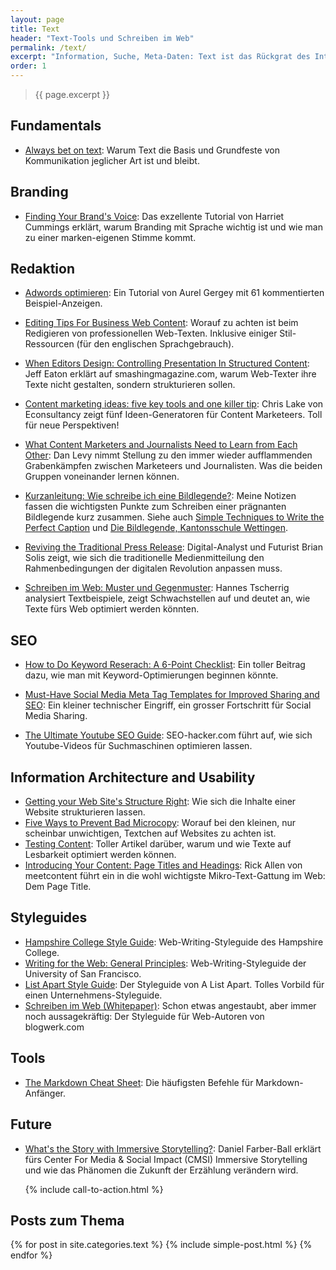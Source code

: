 ```yaml
---
layout: page
title: Text
header: "Text-Tools und Schreiben im Web"
permalink: /text/
excerpt: "Information, Suche, Meta-Daten: Text ist das Rückgrat des Internet. Hier finden sich Tools, Ressourcen und Erfahrungen aus der praktischen Arbeit an digitalen Texten."
order: 1
---
```


> {{ page.excerpt }}

Fundamentals
------------

- [Always bet on text](http://graydon2.dreamwidth.org/193447.html): Warum Text die Basis und Grundfeste von Kommunikation jeglicher Art ist und bleibt.

Branding
--------

- [Finding Your Brand's Voice](https://www.distilled.net/tone-of-voice/): Das exzellente Tutorial von Harriet Cummings erklärt, warum Branding mit Sprache wichtig ist und wie man zu einer marken-eigenen Stimme kommt.


Redaktion
---------

- [Adwords optimieren](http://www.gergey.com/adwords-optimieren.pdf): Ein Tutorial von Aurel Gergey mit 61 kommentierten Beispiel-Anzeigen.


- [Editing Tips For Business Web Content](http://www.smashingmagazine.com/2014/01/14/editing-tips-for-business-web-content/): Worauf zu achten ist beim Redigieren von professionellen Web-Texten. Inklusive einiger Stil-Ressourcen (für den englischen Sprachgebrauch).

- [When Editors Design: Controlling Presentation In Structured Content](http://www.smashingmagazine.com/2013/06/26/controlling-presentation-in-structured-content/): Jeff Eaton erklärt auf smashingmagazine.com, warum Web-Texter ihre Texte nicht gestalten, sondern strukturieren sollen.

- [Content marketing ideas: five key tools and one killer tip](https://econsultancy.com/blog/64665-content-marketing-ideas-five-key-tools-and-one-killer-tip/): Chris Lake von Econsultancy zeigt fünf Ideen-Generatoren für Content Marketeers. Toll für neue Perspektiven!

- [What Content Marketers and Journalists Need to Learn from Each Other](http://moz.com/blog/content-marketers-and-journalists): Dan Levy nimmt Stellung zu den immer wieder aufflammenden Grabenkämpfen zwischen Marketeers und Journalisten. Was die beiden Gruppen voneinander lernen können.

- [Kurzanleitung: Wie schreibe ich eine Bildlegende?](http://www.evernote.com/l/AOo6amgGet1IMbDCjrknwl5ozlAJjdrcEYM/): Meine Notizen fassen die wichtigsten Punkte zum Schreiben einer prägnanten Bildlegende kurz zusammen. Siehe auch [Simple Techniques to Write the Perfect Caption](http://nwscholasticpress.org/2012/09/30/follow-these-simple-techniques-to-write-the-perfect-caption-every-time-to-intrigue-inform-readers-2/) und [Die Bildlegende, Kantonsschule Wettingen](https://medienkundetest.files.wordpress.com/2014/01/die-bildlegende-20141.pdf ).

- [Reviving the Traditional Press Release](http://www.briansolis.com/2009/05/reviving-traditional-press-release/): Digital-Analyst und Futurist Brian Solis zeigt, wie sich die traditionelle Medienmitteilung den Rahmenbedingungen der digitalen Revolution anpassen muss.

- [Schreiben im Web: Muster und Gegenmuster](https://www.swipe.to/7086q): Hannes Tscherrig analysiert Textbeispiele, zeigt Schwachstellen auf und deutet an, wie Texte fürs Web optimiert werden könnten.

SEO
---

- [How to Do Keyword Reserach: A 6-Point Checklist](http://www.bruceclay.com/blog/how-to-do-keyword-research/): Ein toller Beitrag dazu, wie man mit Keyword-Optimierungen beginnen könnte.

- [Must-Have Social Media Meta Tag Templates for Improved Sharing and SEO](http://moz.com/blog/meta-data-templates-123): Ein kleiner technischer Eingriff, ein grosser Fortschritt für Social Media Sharing.

- [The Ultimate Youtube SEO Guide](https://seo-hacker.com/youtube-seo/): SEO-hacker.com führt auf, wie sich Youtube-Videos für Suchmaschinen optimieren lassen.


Information Architecture and Usability
--------------------------------------

- [Getting your Web Site's Structure Right](http://www.uxmatters.com/mt/archives/2013/04/getting-your-web-sites-structure-right.php): Wie sich die Inhalte einer Website strukturieren lassen.
- [Five Ways to Prevent Bad Microcopy](http://www.smashingmagazine.com/2013/06/17/five-ways-prevent-bad-microcopy/): Worauf bei den kleinen, nur scheinbar unwichtigen, Textchen auf Websites zu achten ist.
- [Testing Content](http://alistapart.com/article/testing-content): Toller Artikel darüber, warum und wie Texte auf Lesbarkeit optimiert werden können.
- [Introducing Your Content: Page Titles and Headings](http://meetcontent.com/blog/introducing-content-page-titles-headings/): Rick Allen von meetcontent führt ein in die wohl wichtigste Mikro-Text-Gattung im Web: Dem Page Title.

Styleguides
------------

- [Hampshire College Style Guide](https://www.hampshire.edu/communications/web-writing-style-guide): Web-Writing-Styleguide des Hampshire College.
- [Writing for the Web: General Principles](http://www.usfca.edu/redesign/styleguide/webwriting/): Web-Writing-Styleguide der University of San Francisco.
- [List Apart Style Guide](http://alistapart.com/about/style-guide): Der Styleguide von A List Apart. Tolles Vorbild für einen Unternehmens-Styleguide.
- [Schreiben im Web (Whitepaper)](http://www.blogwerk.com/downloads/whitepaper/): Schon etwas angestaubt, aber immer noch aussagekräftig: Der Styleguide für Web-Autoren von blogwerk.com

Tools
-----

- [The Markdown Cheat Sheet](http://nestacms.com/docs/creating-content/markdown-cheat-sheet): Die häufigsten Befehle für Markdown-Anfänger.

Future
------

- [What's the Story with Immersive Storytelling?](http://www.cmsimpact.org/blog/media-impact/whats-story-immersive-storytelling): Daniel Farber-Ball erklärt fürs Center For Media & Social Impact (CMSI) Immersive Storytelling und wie das Phänomen die Zukunft der Erzählung verändern wird.


<!-- Books
-----

The Yahoo! Style Guide -->

<ul class="post-list"> 
	{% include call-to-action.html %}
</ul>

## Posts zum Thema

{% for post in site.categories.text %}
  {% include simple-post.html  %}
{% endfor %}